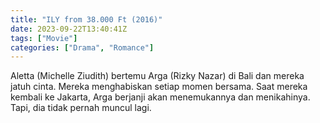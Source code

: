 ```yaml
---
title: "ILY from 38.000 Ft (2016)"
date: 2023-09-22T13:40:41Z
tags: ["Movie"]
categories: ["Drama", "Romance"]
---
```


Aletta (Michelle Ziudith) bertemu Arga (Rizky Nazar) di Bali dan mereka jatuh cinta. Mereka menghabiskan setiap momen bersama. Saat mereka kembali ke Jakarta, Arga berjanji akan menemukannya dan menikahinya. Tapi, dia tidak pernah muncul lagi.

<mux-player stream-type="on-demand"
  src="https://kp3d-my.sharepoint.com/personal/ryoo_kp3d_onmicrosoft_com/_layouts/15/download.aspx?share=EXuyS08eteFMneErFWy0hJEB7TPmt2Bgm782d_CaHiBs7g" metadata-video-title="ILY from 38.000 Ft (2016)" prefer-playback="mse" controls>
  </mux-player>
  
  
  <script src="https://cdn.jsdelivr.net/npm/@mux/mux-player"></script>
  
 <script id="7ExQTfIHtD026pHO3V7i32k3TqNv7ZxiTCBvmGS5OosU" type="application/ld+json">
 {
  "@context": "https://schema.org/",
  "@type": "VideoObject",
  "name": "ILY from 38.000 Ft (2016)",
  "contentUrl": "https://stream.mux.com/7ExQTfIHtD026pHO3V7i32k3TqNv7ZxiTCBvmGS5OosU.m3u8",
  "thumbnailUrl": "https://www.themoviedb.org/t/p/original/y5ngHpr8t7Sm9JF654rGUQzedkr.jpg?width=314&fit_mode=preserve&time=25",
  "uploadDate": "2023-09-22T13:40:41Z",
}

</script>